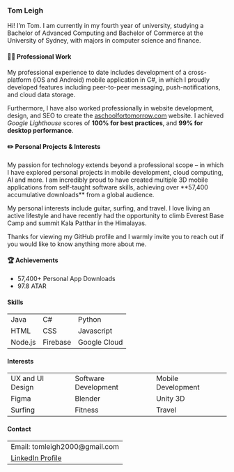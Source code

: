 <h3>Tom Leigh</h3>

Hi! I’m Tom. I am currently in my fourth year of university, studying a Bachelor of Advanced Computing and Bachelor of Commerce at the University of Sydney, with majors in computer science and finance.

<h4>👨‍💻 Professional Work</h4>
My professional experience to date includes development of a cross-platform (iOS and Android) mobile application in C#, in which I proudly developed features including peer-to-peer messaging, push-notifications, and cloud data storage.

Furthermore, I have also worked professionally in website development, design, and SEO to create the [aschoolfortomorrow.com](https://www.aschoolfortomorrow.com) website. I achieved _Google Lighthouse_ scores of **100% for best practices**, and **99% for desktop performance**. 

<h4>✏️ Personal Projects & Interests</h4>
My passion for technology extends beyond a professional scope – in which I have explored personal projects in mobile development, cloud computing, AI and more. I am incredibly proud to have created multiple 3D mobile applications from self-taught software skills, achieving over **57,400 accumulative downloads** from a global audience.

My personal interests include guitar, surfing, and travel. I love living an active lifestyle and have recently had the opportunity to climb Everest Base Camp and summit Kala Patthar in the Himalayas. 

Thanks for viewing my GitHub profile and I warmly invite you to reach out if you would like to know anything more about me.

<h4>🏆 Achievements</h4>
<ul>
  <li>57,400+ Personal App Downloads</li>
  <li>97.8 ATAR</li>
</ul>

<h4>Skills</h4>
<table>
  <tr>
    <td>Java</td>
    <td>C#</td> 
    <td>Python</td>
  </tr>
  <tr>
    <td>HTML</td>
    <td>CSS</td> 
    <td>Javascript</td>
  </tr>
  <tr>
    <td>Node.js</td>
    <td>Firebase</td> 
    <td>Google Cloud</td>
  </tr>
</table>
  
<h4>Interests</h4>
  <table>
  <tr>
    <td>UX and UI Design</td>
    <td>Software Development</td> 
    <td>Mobile Development</td>
  </tr>
  <tr>
    <td>Figma</td>
    <td>Blender</td> 
    <td>Unity 3D</td>
  </tr>
  <tr>
    <td>Surfing</td>
    <td>Fitness</td> 
    <td>Travel</td>
  </tr>
</table>

<h4>Contact</h4>
  <table>
  <tr>
    <td>Email: tomleigh2000@gmail.com</td>
  </tr>
  <tr>
    <td><a href="www.linkedin.com/in/tomleigh2000">LinkedIn Profile</a></td>
  </tr>
</table>

  
<!---
tomleigh/tomleigh is a ✨ special ✨ repository because its `README.md` (this file) appears on your GitHub profile.
You can click the Preview link to take a look at your changes.
--->
